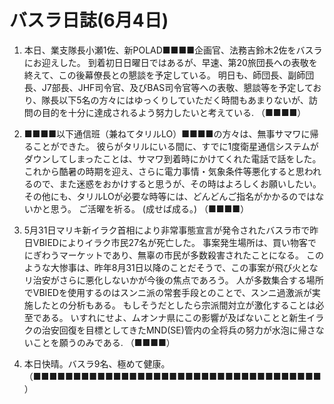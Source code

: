 # バスラ日誌(6月4日)

1. 本日、業支隊長小瀬1佐、新POLAD■■■■企画官、法務吉鈴木2佐をバスラにお迎えした。
   到着初日日曜日ではあるが、早速、第20旅団長への表敬を終えて、この後幕僚長との懇談を予定している。
   明日も、師団長、副師団長、J7部長、JHF司令官、及びBAS司令官等への表敬、懇談等を予定しており、隊長以下5名の方々にはゆっくりしていただく時間もあまりないが、訪問の目的を十分に達成されるよう努力したいと考えている.
   （■■■■）

2. ■■■■以下通信班（兼ねてタリルLO）■■■■の方々は、無事サマワに帰ることができた。
   彼らがタリルにいる間に、すでに1度衛星通信システムがダウンしてしまったことは、サマワ到着時にかけてくれた電話で話をした。
   これから酷暑の時期を迎え、さらに電力事情・気象条件等悪化すると思われるので、また迷惑をおかけすると思うが、その時はよろしくお願いしたい。
   その他にも、タリルLOが必要な時等には、どんどんご指名がかかるのではないかと思う。
   ご活曜を祈る。
   (成せば成る。)
   （■■■■）

3. 5月31日マリキ新イラク首相により非常事態宣言が発令されたバスラ市で昨日VBIEDによりイラク市民27名が死亡した。
   事案発生場所は、買い物客でにぎわうマーケットであり、無辜の市民が多数殺害されたことになる。
   このような大惨事は、昨年8月31日以降のことだそうで、この事案が飛び火となリ治安がさらに悪化しないかが今後の焦点であろう。
   人が多数集合する場所でVBIEDを使用するのはスンニ派の常套手段とのことで、スンニ過激派が実施したとの分析もある。
   もしそうだとしたら宗派間対立が激化することは必至である。
   いすれにせよ、ムオンナ県にこの影響が及ばないことと新生イラクの治安回復を目標としてきたMND(SE)管内の全将兵の努力が水泡に帰さないことを願うのみである.
   （■■■■）

4. 本日快晴。バスラ9名、極めて健康。
   （■■■■■■■■■■■■■■■■■■■■■■■■■■■■■■■■■■■■）
